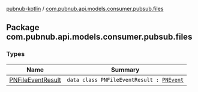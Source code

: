 [pubnub-kotlin](../index.md) / [com.pubnub.api.models.consumer.pubsub.files](./index.md)

## Package com.pubnub.api.models.consumer.pubsub.files

### Types

| Name | Summary |
|---|---|
| [PNFileEventResult](-p-n-file-event-result/index.md) | `data class PNFileEventResult : `[`PNEvent`](../com.pubnub.api.models.consumer.pubsub/-p-n-event.md) |
